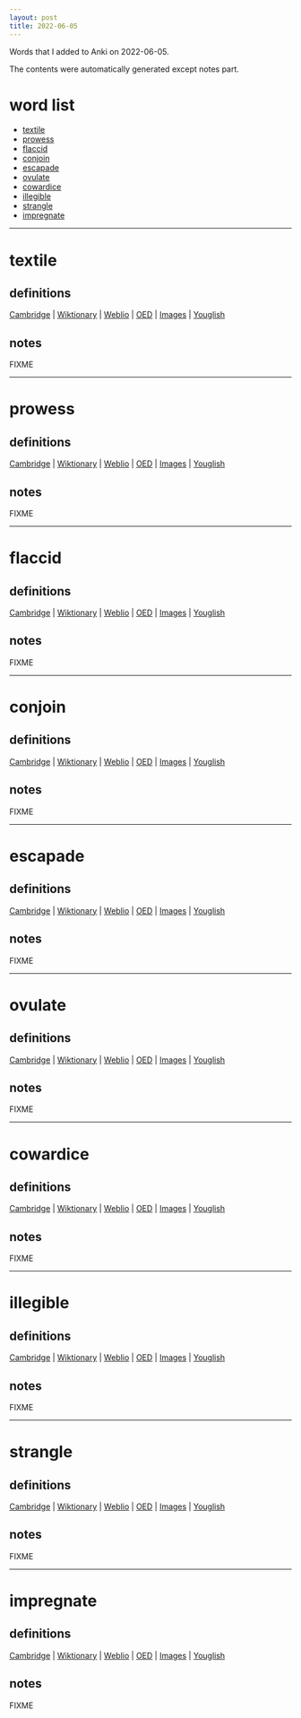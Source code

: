 ```yaml
---
layout: post
title: 2022-06-05
---
```


Words that I added to Anki on 2022-06-05.

The contents were automatically generated except notes part.
# word list
- [textile](#textile)
- [prowess](#prowess)
- [flaccid](#flaccid)
- [conjoin](#conjoin)
- [escapade](#escapade)
- [ovulate](#ovulate)
- [cowardice](#cowardice)
- [illegible](#illegible)
- [strangle](#strangle)
- [impregnate](#impregnate)

---

# textile
## definitions
[Cambridge](https://dictionary.cambridge.org/us/dictionary/english/textile)
|
[Wiktionary](https://en.wiktionary.org/wiki/textile#English)
|
[Weblio](https://ejje.weblio.jp/content_find?query=textile&searchType=exact)
|
[OED](https://www.oed.com/search?q=textile)
|
[Images](https://www.google.com/search?tbm=isch&q=textile)
|
[Youglish](https://youglish.com/pronounce/textile/english/us)

## notes
FIXME

---

# prowess
## definitions
[Cambridge](https://dictionary.cambridge.org/us/dictionary/english/prowess)
|
[Wiktionary](https://en.wiktionary.org/wiki/prowess#English)
|
[Weblio](https://ejje.weblio.jp/content_find?query=prowess&searchType=exact)
|
[OED](https://www.oed.com/search?q=prowess)
|
[Images](https://www.google.com/search?tbm=isch&q=prowess)
|
[Youglish](https://youglish.com/pronounce/prowess/english/us)

## notes
FIXME

---

# flaccid
## definitions
[Cambridge](https://dictionary.cambridge.org/us/dictionary/english/flaccid)
|
[Wiktionary](https://en.wiktionary.org/wiki/flaccid#English)
|
[Weblio](https://ejje.weblio.jp/content_find?query=flaccid&searchType=exact)
|
[OED](https://www.oed.com/search?q=flaccid)
|
[Images](https://www.google.com/search?tbm=isch&q=flaccid)
|
[Youglish](https://youglish.com/pronounce/flaccid/english/us)

## notes
FIXME

---

# conjoin
## definitions
[Cambridge](https://dictionary.cambridge.org/us/dictionary/english/conjoin)
|
[Wiktionary](https://en.wiktionary.org/wiki/conjoin#English)
|
[Weblio](https://ejje.weblio.jp/content_find?query=conjoin&searchType=exact)
|
[OED](https://www.oed.com/search?q=conjoin)
|
[Images](https://www.google.com/search?tbm=isch&q=conjoin)
|
[Youglish](https://youglish.com/pronounce/conjoin/english/us)

## notes
FIXME

---

# escapade
## definitions
[Cambridge](https://dictionary.cambridge.org/us/dictionary/english/escapade)
|
[Wiktionary](https://en.wiktionary.org/wiki/escapade#English)
|
[Weblio](https://ejje.weblio.jp/content_find?query=escapade&searchType=exact)
|
[OED](https://www.oed.com/search?q=escapade)
|
[Images](https://www.google.com/search?tbm=isch&q=escapade)
|
[Youglish](https://youglish.com/pronounce/escapade/english/us)

## notes
FIXME

---

# ovulate
## definitions
[Cambridge](https://dictionary.cambridge.org/us/dictionary/english/ovulate)
|
[Wiktionary](https://en.wiktionary.org/wiki/ovulate#English)
|
[Weblio](https://ejje.weblio.jp/content_find?query=ovulate&searchType=exact)
|
[OED](https://www.oed.com/search?q=ovulate)
|
[Images](https://www.google.com/search?tbm=isch&q=ovulate)
|
[Youglish](https://youglish.com/pronounce/ovulate/english/us)

## notes
FIXME

---

# cowardice
## definitions
[Cambridge](https://dictionary.cambridge.org/us/dictionary/english/cowardice)
|
[Wiktionary](https://en.wiktionary.org/wiki/cowardice#English)
|
[Weblio](https://ejje.weblio.jp/content_find?query=cowardice&searchType=exact)
|
[OED](https://www.oed.com/search?q=cowardice)
|
[Images](https://www.google.com/search?tbm=isch&q=cowardice)
|
[Youglish](https://youglish.com/pronounce/cowardice/english/us)

## notes
FIXME

---

# illegible
## definitions
[Cambridge](https://dictionary.cambridge.org/us/dictionary/english/illegible)
|
[Wiktionary](https://en.wiktionary.org/wiki/illegible#English)
|
[Weblio](https://ejje.weblio.jp/content_find?query=illegible&searchType=exact)
|
[OED](https://www.oed.com/search?q=illegible)
|
[Images](https://www.google.com/search?tbm=isch&q=illegible)
|
[Youglish](https://youglish.com/pronounce/illegible/english/us)

## notes
FIXME

---

# strangle
## definitions
[Cambridge](https://dictionary.cambridge.org/us/dictionary/english/strangle)
|
[Wiktionary](https://en.wiktionary.org/wiki/strangle#English)
|
[Weblio](https://ejje.weblio.jp/content_find?query=strangle&searchType=exact)
|
[OED](https://www.oed.com/search?q=strangle)
|
[Images](https://www.google.com/search?tbm=isch&q=strangle)
|
[Youglish](https://youglish.com/pronounce/strangle/english/us)

## notes
FIXME

---

# impregnate
## definitions
[Cambridge](https://dictionary.cambridge.org/us/dictionary/english/impregnate)
|
[Wiktionary](https://en.wiktionary.org/wiki/impregnate#English)
|
[Weblio](https://ejje.weblio.jp/content_find?query=impregnate&searchType=exact)
|
[OED](https://www.oed.com/search?q=impregnate)
|
[Images](https://www.google.com/search?tbm=isch&q=impregnate)
|
[Youglish](https://youglish.com/pronounce/impregnate/english/us)

## notes
FIXME
